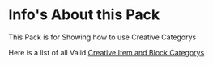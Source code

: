 # Info's About this Pack
This Pack is for Showing how to use Creative Categorys

Here is a list of all Valid [Creative Item and Block Categorys](https://github.com/Bedrock-OSS/bedrock-wiki/blob/wiki/docs/documentation/creative-categories.md)